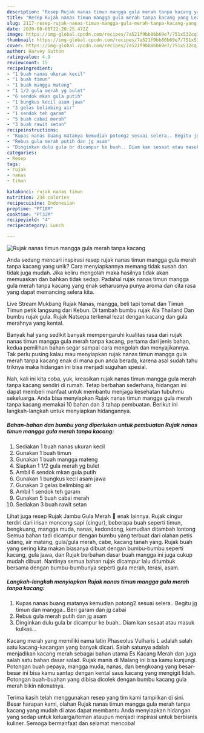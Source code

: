```yaml
---
description: "Resep Rujak nanas timun mangga gula merah tanpa kacang yang Lezat Sekali"
title: "Resep Rujak nanas timun mangga gula merah tanpa kacang yang Lezat Sekali"
slug: 2117-resep-rujak-nanas-timun-mangga-gula-merah-tanpa-kacang-yang-lezat-sekali
date: 2020-08-08T22:20:25.472Z
image: https://img-global.cpcdn.com/recipes/7a521f9bb86b69e7/751x532cq70/rujak-nanas-timun-mangga-gula-merah-tanpa-kacang-foto-resep-utama.jpg
thumbnail: https://img-global.cpcdn.com/recipes/7a521f9bb86b69e7/751x532cq70/rujak-nanas-timun-mangga-gula-merah-tanpa-kacang-foto-resep-utama.jpg
cover: https://img-global.cpcdn.com/recipes/7a521f9bb86b69e7/751x532cq70/rujak-nanas-timun-mangga-gula-merah-tanpa-kacang-foto-resep-utama.jpg
author: Harvey Sutton
ratingvalue: 4.9
reviewcount: 15
recipeingredient:
- "1 buah nanas ukuran kecil"
- "1 buah timun"
- "1 buah mangga mateng"
- "1 1/2 gula merah yg bulet"
- "6 sendok mkan gula putih"
- "1 bungkus kecil asam jawa"
- "3 gelas belimbing air"
- "1 sendok teh garam"
- "5 buah cabai merah"
- "3 buah rawit setan"
recipeinstructions:
- "Kupas nanas buang matanya kemudian potong2 sesuai selera.. Begitu jg timun dan mangga.. Beri garam dan jg cabai"
- "Rebus gula merah putih dan jg asam"
- "Dinginkan dulu gula br dicampur ke buah.. Diam kan sesaat atau masuk kulkas..."
categories:
- Resep
tags:
- rujak
- nanas
- timun

katakunci: rujak nanas timun 
nutrition: 234 calories
recipecuisine: Indonesian
preptime: "PT18M"
cooktime: "PT32M"
recipeyield: "4"
recipecategory: Lunch

---
```



![Rujak nanas timun mangga gula merah tanpa kacang](https://img-global.cpcdn.com/recipes/7a521f9bb86b69e7/751x532cq70/rujak-nanas-timun-mangga-gula-merah-tanpa-kacang-foto-resep-utama.jpg)

Anda sedang mencari inspirasi resep rujak nanas timun mangga gula merah tanpa kacang yang unik? Cara menyiapkannya memang tidak susah dan tidak juga mudah. Jika keliru mengolah maka hasilnya tidak akan memuaskan dan bahkan tidak sedap. Padahal rujak nanas timun mangga gula merah tanpa kacang yang enak seharusnya punya aroma dan cita rasa yang dapat memancing selera kita.

Live Stream Mukbang Rujak Nanas, mangga, beli tapi tomat dan Timun Timun petik langsung dari Kebun. Di tambah bumbu rujak Ala Thailand Dan bumbu rujak gula. Rujak Natsepa terkenal lezat dengan kacang dan gula merahnya yang kental.

Banyak hal yang sedikit banyak mempengaruhi kualitas rasa dari rujak nanas timun mangga gula merah tanpa kacang, pertama dari jenis bahan, kedua pemilihan bahan segar sampai cara mengolah dan menyajikannya. Tak perlu pusing kalau mau menyiapkan rujak nanas timun mangga gula merah tanpa kacang enak di mana pun anda berada, karena asal sudah tahu triknya maka hidangan ini bisa menjadi suguhan spesial.


Nah, kali ini kita coba, yuk, kreasikan rujak nanas timun mangga gula merah tanpa kacang sendiri di rumah. Tetap berbahan sederhana, hidangan ini dapat memberi manfaat untuk membantu menjaga kesehatan tubuhmu sekeluarga. Anda bisa menyiapkan Rujak nanas timun mangga gula merah tanpa kacang memakai 10 bahan dan 3 tahap pembuatan. Berikut ini langkah-langkah untuk menyiapkan hidangannya.

<!--inarticleads1-->

##### Bahan-bahan dan bumbu yang diperlukan untuk pembuatan Rujak nanas timun mangga gula merah tanpa kacang:

1. Sediakan 1 buah nanas ukuran kecil
1. Gunakan 1 buah timun
1. Gunakan 1 buah mangga mateng
1. Siapkan 1 1/2 gula merah yg bulet
1. Ambil 6 sendok mkan gula putih
1. Gunakan 1 bungkus kecil asam jawa
1. Gunakan 3 gelas belimbing air
1. Ambil 1 sendok teh garam
1. Gunakan 5 buah cabai merah
1. Sediakan 3 buah rawit setan


Lihat juga resep Rujak Jambu Gula Merah 🍐 enak lainnya. Rujak cingur terdiri dari irisan moncong sapi (cingur), beberapa buah seperti timun, bengkuang, mangga muda, nanas, kedondong, kemudian ditambah lontong Semua bahan tadi dicampur dengan bumbu yang terbuat dari olahan petis udang, air matang, gula/gula merah, cabe, kacang tanah yang. Rujak buah yang sering kita makan biasanya dibuat dengan bumbu-bumbu seperti kacang, gula jawa, dan Rujak berbahan dasar buah mangga ini juga cukup mudah dibuat. Nantinya semua bahan rujak dicampur lalu ditumbuk bersama dengan bumbu-bumbunya seperti gula merah, terasi, asam. 

<!--inarticleads2-->

##### Langkah-langkah menyiapkan Rujak nanas timun mangga gula merah tanpa kacang:

1. Kupas nanas buang matanya kemudian potong2 sesuai selera.. Begitu jg timun dan mangga.. Beri garam dan jg cabai
1. Rebus gula merah putih dan jg asam
1. Dinginkan dulu gula br dicampur ke buah.. Diam kan sesaat atau masuk kulkas...


Kacang merah yang memiliki nama latin Phaseolus Vulharis L adalah salah satu kacang-kacangan yang banyak dicari. Salah satunya adalah menjadikan kacang merah sebagai bahan utama Es Kacang Merah dan juga salah satu bahan dasar salad. Rujak manis di Malang ini bisa kamu kunjungi. Potongan buah pepaya, mangga muda, nanas, dan bengkoang yang besar-besar ini bisa kamu santap dengan kental saus kacang yang mengigit lidah. Potongan buah-buahan yang dibisa dicolek dengan bumbu kacang gula merah bikin nikmatnya. 

Terima kasih telah menggunakan resep yang tim kami tampilkan di sini. Besar harapan kami, olahan Rujak nanas timun mangga gula merah tanpa kacang yang mudah di atas dapat membantu Anda menyiapkan hidangan yang sedap untuk keluarga/teman ataupun menjadi inspirasi untuk berbisnis kuliner. Semoga bermanfaat dan selamat mencoba!
